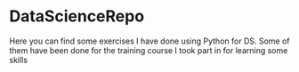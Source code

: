# DataScienceRepo
Here you can find some exercises I have done using Python for DS. Some of them have been done for the training course I took part in for learning some skills
